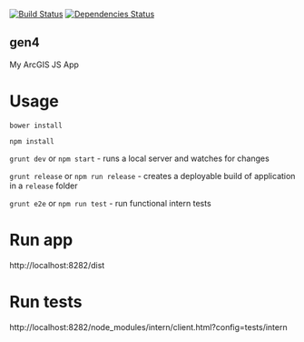 [![Build Status](https://travis-ci.org/odoe/gen4.svg?branch=master)](https://travis-ci.org/odoe/gen4)
[![Dependencies Status](https://david-dm.org/odoe/gen4.svg)](https://david-dm.org/odoe/gen4)
## gen4
My ArcGIS JS App

# Usage
`bower install`

`npm install`

`grunt dev` or `npm start` - runs a local server and watches for changes

`grunt release` or `npm run release` - creates a deployable build of application in a `release` folder

`grunt e2e` or `npm run test` - run functional intern tests

# Run app
http://localhost:8282/dist

# Run tests
http://localhost:8282/node_modules/intern/client.html?config=tests/intern
